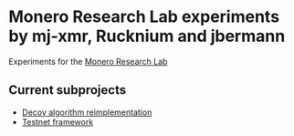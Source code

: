 # Monero Research Lab experiments by mj-xmr, Rucknium and jbermann

Experiments for the [Monero Research Lab](https://github.com/monero-project/research-lab)

## Current subprojects

- [Decoy algorithm reimplementation](decoy)
- [Testnet framework](testnet-framework)

